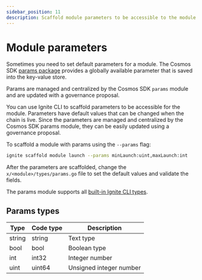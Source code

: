 ```yaml
---
sidebar_position: 11
description: Scaffold module parameters to be accessible to the module.
---
```


# Module parameters

Sometimes you need to set default parameters for a module. The Cosmos SDK 
[params package](https://docs.cosmos.network/main/modules/params) provides a globally available parameter that 
is saved into the key-value store.

Params are managed and centralized by the Cosmos SDK `params` module and are updated with a governance proposal.

You can use Ignite CLI to scaffold parameters to be accessible for the module. Parameters have default values that can
be changed when the chain is live. Since the parameters are managed and centralized by the Cosmos SDK params module,
they can be easily updated using a governance proposal.

To scaffold a module with params using the `--params` flag:

```bash
ignite scaffold module launch --params minLaunch:uint,maxLaunch:int
```

After the parameters are scaffolded, change the `x/<module>/types/params.go` file to set the default values and validate
the fields.

The params module supports all [built-in Ignite CLI types](./05-types.md).

## Params types

| Type   | Code type | Description             |
|--------|-----------|-------------------------|
| string | string    | Text type               |
| bool   | bool      | Boolean type            |
| int    | int32     | Integer number          |
| uint   | uint64    | Unsigned integer number |
